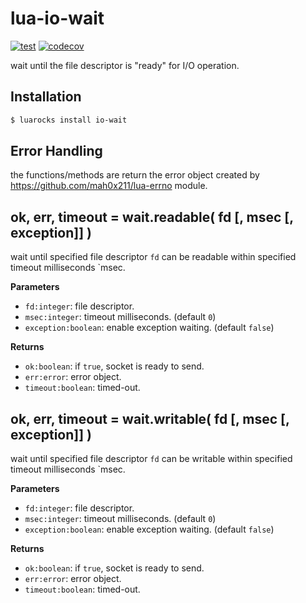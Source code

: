 # lua-io-wait

[![test](https://github.com/mah0x211/lua-wait/actions/workflows/test.yml/badge.svg)](https://github.com/mah0x211/lua-wait/actions/workflows/test.yml)
[![codecov](https://codecov.io/gh/mah0x211/lua-wait/branch/master/graph/badge.svg)](https://codecov.io/gh/mah0x211/lua-wait)

wait until the file descriptor is "ready" for I/O operation.


## Installation

```bash
$ luarocks install io-wait
```

## Error Handling

the functions/methods are return the error object created by https://github.com/mah0x211/lua-errno module.


## ok, err, timeout = wait.readable( fd [, msec [, exception]] )

wait until specified file descriptor `fd` can be readable within specified timeout milliseconds `msec.

**Parameters**

- `fd:integer`: file descriptor.
- `msec:integer`: timeout milliseconds. (default `0`)
- `exception:boolean`: enable exception waiting. (default `false`)

**Returns**

- `ok:boolean`: if `true`, socket is ready to send.
- `err:error`: error object.
- `timeout:boolean`: timed-out.


## ok, err, timeout = wait.writable( fd [, msec [, exception]] )

wait until specified file descriptor `fd` can be writable within specified timeout milliseconds `msec.

**Parameters**

- `fd:integer`: file descriptor.
- `msec:integer`: timeout milliseconds. (default `0`)
- `exception:boolean`: enable exception waiting. (default `false`)

**Returns**

- `ok:boolean`: if `true`, socket is ready to send.
- `err:error`: error object.
- `timeout:boolean`: timed-out.
